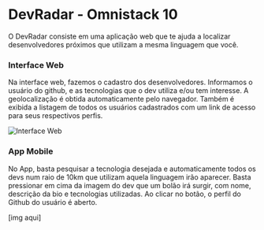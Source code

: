 # DevRadar - Omnistack 10
O DevRadar consiste em uma aplicação web que te ajuda a localizar desenvolvedores próximos que utilizam a mesma linguagem que você.
### Interface Web
Na interface web, fazemos o cadastro dos desenvolvedores. Informamos o usuário do github, e as tecnologias que o dev utiliza e/ou tem interesse. A geolocalização é obtida automaticamente pelo navegador. Também é exibida a listagem de todos os usuários cadastrados com um link de acesso para seus respectivos perfis.

![Interface Web](https://i.imgur.com/ImzzNGq.png)

### App Mobile

No App, basta pesquisar a tecnologia desejada e automaticamente todos os devs num raio de 10km que utilizam aquela linguagem irão aparecer. Basta pressionar em cima da imagem do dev que um bolão irá surgir, com nome, descrição da bio e tecnologias utilizadas. Ao clicar no botão, o perfil do Github do usuário é aberto.

[img aqui]
